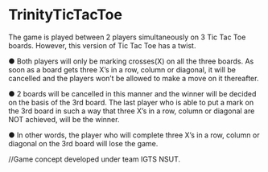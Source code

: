 # TrinityTicTacToe

The game is played between 2 players simultaneously on 3 Tic Tac Toe boards. However, this version of Tic Tac Toe has a twist.

● Both players will only be marking crosses(X) on all the three boards. As soon as a board gets three X’s in a row, column or diagonal, it will be cancelled and the players won’t be allowed to make a move on it thereafter.

● 2 boards will be cancelled in this manner and the winner will be decided on the basis of the 3rd board. The last player who is able to put a mark on the 3rd board in such a way that three X’s in a row, column or diagonal are NOT achieved, will be the winner.

● In other words, the player who will complete three X’s in a row, column or diagonal on the 3rd board will lose the game.


//Game concept developed under team IGTS NSUT.
